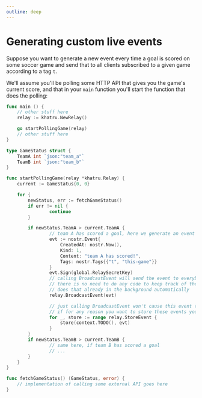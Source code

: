 ```yaml
---
outline: deep
---
```


# Generating custom live events

Suppose you want to generate a new event every time a goal is scored on some soccer game and send that to all clients subscribed to a given game according to a tag `t`.

We'll assume you'll be polling some HTTP API that gives you the game's current score, and that in your `main` function you'll start the function that does the polling:

```go
func main () {
	// other stuff here
	relay := khatru.NewRelay()

	go startPollingGame(relay)
	// other stuff here
}

type GameStatus struct {
	TeamA int `json:"team_a"`
	TeamB int `json:"team_b"`
}

func startPollingGame(relay *khatru.Relay) {
	current := GameStatus{0, 0}

	for {
		newStatus, err := fetchGameStatus()
		if err != nil {
				continue
		}

		if newStatus.TeamA > current.TeamA {
				// team A has scored a goal, here we generate an event
				evt := nostr.Event{
					CreatedAt: nostr.Now(),
					Kind: 1,
					Content: "team A has scored!",
					Tags: nostr.Tags{{"t", "this-game"}}
				}
				evt.Sign(global.RelaySecretKey)
				// calling BroadcastEvent will send the event to everybody who has been listening for tag "t=[this-game]"
				// there is no need to do any code to keep track of these clients or who is listening to what, khatru
				// does that already in the background automatically
				relay.BroadcastEvent(evt)

				// just calling BroadcastEvent won't cause this event to be be stored,
				// if for any reason you want to store these events you must call the store functions manually
				for _, store := range relay.StoreEvent {
					store(context.TODO(), evt)
				}
		}
		if newStatus.TeamB > current.TeamB {
				// same here, if team B has scored a goal
				// ...
		}
	}
}

func fetchGameStatus() (GameStatus, error) {
	// implementation of calling some external API goes here
}
